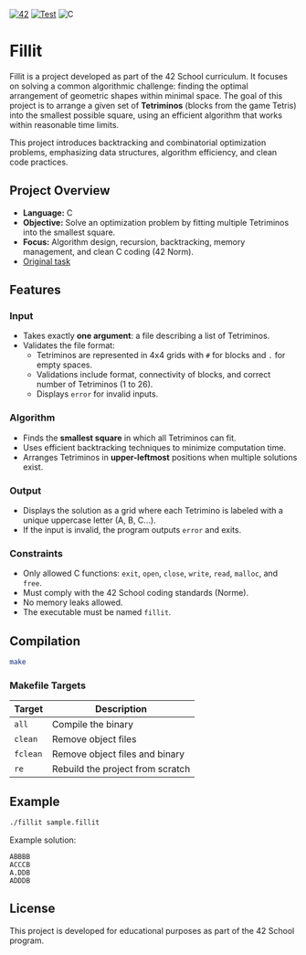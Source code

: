 [![42](https://img.shields.io/badge/-Project-black?logo=42&logoColor=white)](https://42.fr/)
[![Test](https://github.com/kosyan62/fillit/actions/workflows/c-cpp.yml/badge.svg)](https://github.com/kosyan62/fillit/actions/workflows/c-cpp.yml)
![C](https://img.shields.io/badge/Language-%2300599C.svg?logo=c&logoColor=white)

# Fillit

Fillit is a project developed as part of the 42 School curriculum. It focuses on solving a common algorithmic challenge: finding the optimal arrangement of geometric shapes within minimal space. The goal of this project is to arrange a given set of **Tetriminos** (blocks from the game Tetris) into the smallest possible square, using an efficient algorithm that works within reasonable time limits.

This project introduces backtracking and combinatorial optimization problems, emphasizing data structures, algorithm efficiency, and clean code practices.

## Project Overview

- **Language:** C
- **Objective:** Solve an optimization problem by fitting multiple Tetriminos into the smallest square.
- **Focus:** Algorithm design, recursion, backtracking, memory management, and clean C coding (42 Norm).
- [Original task](static/fillit.en.pdf)

## Features

### Input
- Takes exactly **one argument**: a file describing a list of Tetriminos.
- Validates the file format:
  - Tetriminos are represented in 4x4 grids with `#` for blocks and `.` for empty spaces.
  - Validations include format, connectivity of blocks, and correct number of Tetriminos (1 to 26).
  - Displays `error` for invalid inputs.

### Algorithm
- Finds the **smallest square** in which all Tetriminos can fit.
- Uses efficient backtracking techniques to minimize computation time.
- Arranges Tetriminos in **upper-leftmost** positions when multiple solutions exist.

### Output
- Displays the solution as a grid where each Tetrimino is labeled with a unique uppercase letter (A, B, C...).
- If the input is invalid, the program outputs `error` and exits.

### Constraints
- Only allowed C functions: `exit`, `open`, `close`, `write`, `read`, `malloc`, and `free`.
- Must comply with the 42 School coding standards (Norme).
- No memory leaks allowed.
- The executable must be named `fillit`.

## Compilation

```bash
make
```

### Makefile Targets

| Target   | Description                      |
|----------|----------------------------------|
| `all`    | Compile the binary                |
| `clean`  | Remove object files               |
| `fclean` | Remove object files and binary    |
| `re`     | Rebuild the project from scratch  |

## Example

```bash
./fillit sample.fillit
```

Example solution:
```
ABBBB
ACCCB
A.DDB
ADDDB
```

## License

This project is developed for educational purposes as part of the 42 School program.
